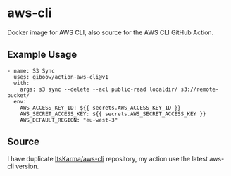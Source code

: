# aws-cli

Docker image for AWS CLI, also source for the AWS CLI GitHub Action.

## Example Usage

```
- name: S3 Sync
  uses: giboow/action-aws-cli@v1
  with:
    args: s3 sync --delete --acl public-read localdir/ s3://remote-bucket/
  env:
    AWS_ACCESS_KEY_ID: ${{ secrets.AWS_ACCESS_KEY_ID }}
    AWS_SECRET_ACCESS_KEY: ${{ secrets.AWS_SECRET_ACCESS_KEY }}
    AWS_DEFAULT_REGION: "eu-west-3"
```

## Source
I have duplicate [ItsKarma/aws-cli](https://github.com/ItsKarma/aws-cli) repository, my action use the latest aws-cli version. 